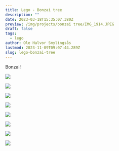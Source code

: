 ```yaml
---
title: Lego - Bonzai tree
description: ""
date: 2023-03-18T15:35:07.380Z
preview: /img/projects/bonzai tree/IMG_1914.JPEG
draft: false
tags:
  - lego
author: Ole Halvor Smylingsås
lastmod: 2023-11-09T09:07:44.289Z
slug: lego-bonzai-tree
---
```

<!--more-->

Bonzai!

![](/img/projects/bonzai%20tree/IMG_1908.JPEG)

![](/img/projects/bonzai%20tree/IMG_1909.JPEG)

![](/img/projects/bonzai%20tree/IMG_1910.JPEG)

![](/img/projects/bonzai%20tree/IMG_1911.JPEG)

![](/img/projects/bonzai%20tree/IMG_1912.JPEG)

![](/img/projects/bonzai%20tree/IMG_1913.JPEG)

![](/img/projects/bonzai%20tree/IMG_1914.JPEG)

![](/img/projects/bonzai%20tree/IMG_1915.JPEG)
